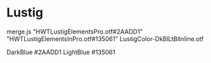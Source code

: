 # Lustig

merge.js "HWTLustigElementsPro.otf#2AADD1" "HWTLustigElementsInPro.otf#135061" LustigColor-DkBlLtBlInline.otf

DarkBlue #2AADD1
LightBlue #135061


